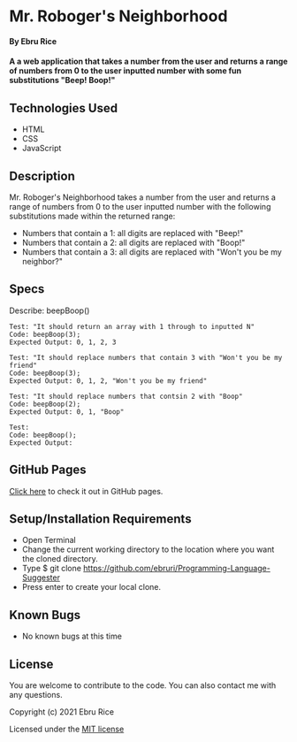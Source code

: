 # Mr. Roboger's Neighborhood

#### By Ebru Rice

#### A a web application that takes a number from the user and returns a range of numbers from 0 to the user inputted number with some fun substitutions "Beep! Boop!"

## Technologies Used

* HTML
* CSS
* JavaScript

## Description

Mr. Roboger's Neighborhood takes a number from the user and returns a range of numbers from 0 to the user inputted number with the following substitutions made within the returned range:

* Numbers that contain a 1: all digits are replaced with "Beep!"
* Numbers that contain a 2: all digits are replaced with "Boop!"
* Numbers that contain a 3: all digits are replaced with "Won't you be my neighbor?"

## Specs

Describe: beepBoop()
```
Test: "It should return an array with 1 through to inputted N"
Code: beepBoop(3);
Expected Output: 0, 1, 2, 3
```

```
Test: "It should replace numbers that contain 3 with "Won't you be my friend"
Code: beepBoop(3);
Expected Output: 0, 1, 2, "Won't you be my friend"
```

```
Test: "It should replace numbers that contsin 2 with "Boop"
Code: beepBoop(2);
Expected Output: 0, 1, "Boop"
```

```
Test: 
Code: beepBoop();
Expected Output: 
```

## GitHub Pages

[Click here](https://ebruri.github.io/Programming-Language-Suggester/) to check it out in GitHub pages.

## Setup/Installation Requirements

* Open Terminal
* Change the current working directory to the location where you want the cloned directory.
* Type $ git clone https://github.com/ebruri/Programming-Language-Suggester
* Press enter to create your local clone.

## Known Bugs

* No known bugs at this time

## License

You are welcome to contribute to the code. You can also contact me with any questions.

Copyright (c) 2021 Ebru Rice

Licensed under the [MIT license](license.txt)